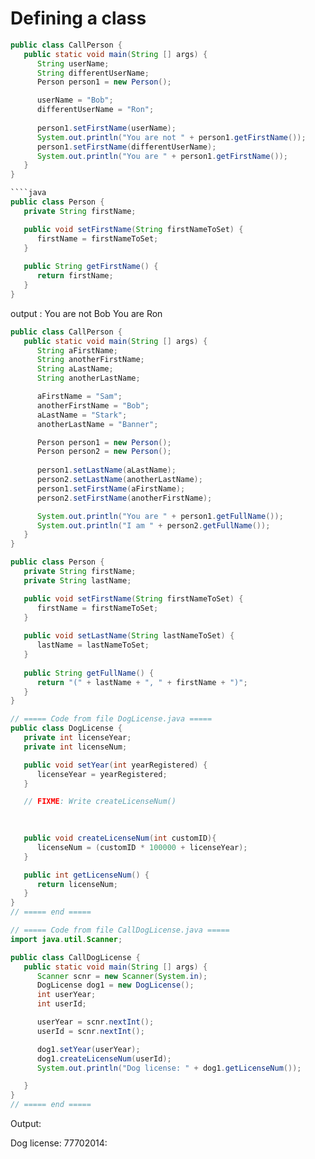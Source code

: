 

# Defining a class





````java 
public class CallPerson {
   public static void main(String [] args) {
      String userName;
      String differentUserName;
      Person person1 = new Person();

      userName = "Bob";
      differentUserName = "Ron";
   
      person1.setFirstName(userName);
      System.out.println("You are not " + person1.getFirstName());
      person1.setFirstName(differentUserName);
      System.out.println("You are " + person1.getFirstName());
   }
}

````java
public class Person {
   private String firstName;

   public void setFirstName(String firstNameToSet) {
      firstName = firstNameToSet;
   }
   
   public String getFirstName() {
      return firstName;
   }
}
````


output :
 You are not Bob
You are Ron 

````java 
public class CallPerson {
   public static void main(String [] args) {
      String aFirstName;
      String anotherFirstName;
      String aLastName;
      String anotherLastName;

      aFirstName = "Sam";
      anotherFirstName = "Bob";
      aLastName = "Stark";
      anotherLastName = "Banner";

      Person person1 = new Person();
      Person person2 = new Person();
      
      person1.setLastName(aLastName);
      person2.setLastName(anotherLastName);
      person1.setFirstName(aFirstName);
      person2.setFirstName(anotherFirstName);

      System.out.println("You are " + person1.getFullName());
      System.out.println("I am " + person2.getFullName());
   }
}
````
````java
public class Person {
   private String firstName;
   private String lastName;

   public void setFirstName(String firstNameToSet) {
      firstName = firstNameToSet;
   }
   
   public void setLastName(String lastNameToSet) {
      lastName = lastNameToSet;
   }
   
   public String getFullName() {
      return "(" + lastName + ", " + firstName + ")";
   }
}
````



````java 
// ===== Code from file DogLicense.java =====
public class DogLicense {
   private int licenseYear;
   private int licenseNum;

   public void setYear(int yearRegistered) {
      licenseYear = yearRegistered;
   }

   // FIXME: Write createLicenseNum()

  
  
   public void createLicenseNum(int customID){
      licenseNum = (customID * 100000 + licenseYear); 
   }

   public int getLicenseNum() {
      return licenseNum;
   }
}
// ===== end =====

// ===== Code from file CallDogLicense.java =====
import java.util.Scanner;

public class CallDogLicense {
   public static void main(String [] args) {
      Scanner scnr = new Scanner(System.in);
      DogLicense dog1 = new DogLicense();
      int userYear;
      int userId;

      userYear = scnr.nextInt();
      userId = scnr.nextInt();

      dog1.setYear(userYear);
      dog1.createLicenseNum(userId);
      System.out.println("Dog license: " + dog1.getLicenseNum());

   }
}
// ===== end =====
````

Output:

 Dog license: 77702014: 

